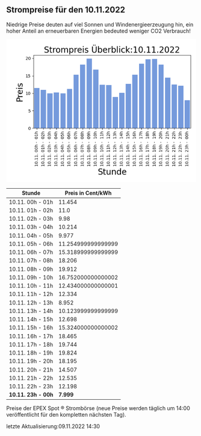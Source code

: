 
## Strompreise für den 10.11.2022

Niedrige Preise deuten auf viel Sonnen und Windenergieerzeugung hin, ein hoher Anteil an erneuerbaren Energien bedeuted weniger CO2 Verbrauch!

![Strompreis übersicht](imgs/strompreis_uebersicht.png)

| Stunde | Preis in Cent/kWh |
|---|---|
| 10.11. 00h -  01h | 11.454 | 
| 10.11. 01h -  02h | 11.0 | 
| 10.11. 02h -  03h | 9.98 | 
| 10.11. 03h -  04h | 10.214 | 
| 10.11. 04h -  05h | 9.977 | 
| 10.11. 05h -  06h | 11.254999999999999 | 
| 10.11. 06h -  07h | 15.318999999999999 | 
| 10.11. 07h -  08h | 18.206 | 
| 10.11. 08h -  09h | 19.912 | 
| 10.11. 09h -  10h | 16.752000000000002 | 
| 10.11. 10h -  11h | 12.434000000000001 | 
| 10.11. 11h -  12h | 12.334 | 
| 10.11. 12h -  13h | 8.952 | 
| 10.11. 13h -  14h | 10.123999999999999 | 
| 10.11. 14h -  15h | 12.698 | 
| 10.11. 15h -  16h | 15.324000000000002 | 
| 10.11. 16h -  17h | 18.465 | 
| 10.11. 17h -  18h | 19.744 | 
| 10.11. 18h -  19h | 19.824 | 
| 10.11. 19h -  20h | 18.195 | 
| 10.11. 20h -  21h | 14.507 | 
| 10.11. 21h -  22h | 12.535 | 
| 10.11. 22h -  23h | 12.198 | 
| **10.11. 23h -  00h** | **7.999** | 

Preise der EPEX Spot ® Strombörse (neue Preise werden täglich um 14:00 veröffentlicht für den kompletten nächsten Tag).

letzte Aktualisierung:09.11.2022 14:30
